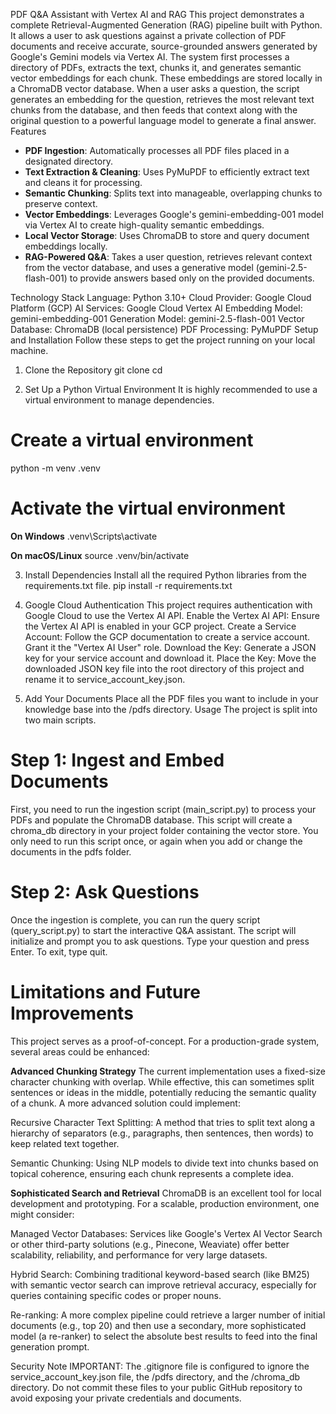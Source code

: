 PDF Q&A Assistant with Vertex AI and RAG
This project demonstrates a complete Retrieval-Augmented Generation (RAG) pipeline built with Python. It allows a user to ask questions against a private collection of PDF documents and receive accurate, source-grounded answers generated by Google's Gemini models via Vertex AI.
The system first processes a directory of PDFs, extracts the text, chunks it, and generates semantic vector embeddings for each chunk. These embeddings are stored locally in a ChromaDB vector database. When a user asks a question, the script generates an embedding for the question, retrieves the most relevant text chunks from the database, and then feeds that context along with the original question to a powerful language model to generate a final answer.
Features

- **PDF Ingestion**: Automatically processes all PDF files placed in a designated directory.
- **Text Extraction & Cleaning**: Uses PyMuPDF to efficiently extract text and cleans it for processing.
- **Semantic Chunking**: Splits text into manageable, overlapping chunks to preserve context.
- **Vector Embeddings**: Leverages Google's gemini-embedding-001 model via Vertex AI to create high-quality semantic embeddings.
- **Local Vector Storage**: Uses ChromaDB to store and query document embeddings locally.
- **RAG-Powered Q&A**: Takes a user question, retrieves relevant context from the vector database, and uses a generative model (gemini-2.5-flash-001) to provide answers based only on the provided documents.

Technology Stack
Language: Python 3.10+
Cloud Provider: Google Cloud Platform (GCP)
AI Services: Google Cloud Vertex AI
Embedding Model: gemini-embedding-001
Generation Model: gemini-2.5-flash-001
Vector Database: ChromaDB (local persistence)
PDF Processing: PyMuPDF
Setup and Installation
Follow these steps to get the project running on your local machine.

1. Clone the Repository
git clone <your-repository-url>
cd <your-repository-name>


2. Set Up a Python Virtual Environment
It is highly recommended to use a virtual environment to manage dependencies.
# Create a virtual environment
python -m venv .venv

# Activate the virtual environment

**On Windows**
.venv\Scripts\activate

**On macOS/Linux**
source .venv/bin/activate

3. Install Dependencies
Install all the required Python libraries from the requirements.txt file.
pip install -r requirements.txt


4. Google Cloud Authentication
This project requires authentication with Google Cloud to use the Vertex AI API.
Enable the Vertex AI API: Ensure the Vertex AI API is enabled in your GCP project.
Create a Service Account: Follow the GCP documentation to create a service account. Grant it the "Vertex AI User" role.
Download the Key: Generate a JSON key for your service account and download it.
Place the Key: Move the downloaded JSON key file into the root directory of this project and rename it to service_account_key.json.


5. Add Your Documents
Place all the PDF files you want to include in your knowledge base into the /pdfs directory.
Usage
The project is split into two main scripts.

# Step 1: Ingest and Embed Documents

First, you need to run the ingestion script (main_script.py) to process your PDFs and populate the ChromaDB database.
This script will create a chroma_db directory in your project folder containing the vector store. You only need to run this script once, or again when you add or change the documents in the pdfs folder.

# Step 2: Ask Questions

Once the ingestion is complete, you can run the query script (query_script.py) to start the interactive Q&A assistant.
The script will initialize and prompt you to ask questions. Type your question and press Enter. To exit, type quit.

# Limitations and Future Improvements
This project serves as a proof-of-concept. For a production-grade system, several areas could be enhanced:

**Advanced Chunking Strategy**
The current implementation uses a fixed-size character chunking with overlap. While effective, this can sometimes split sentences or ideas in the middle, potentially reducing the semantic quality of a chunk. A more advanced solution could implement:

Recursive Character Text Splitting: A method that tries to split text along a hierarchy of separators (e.g., paragraphs, then sentences, then words) to keep related text together.

Semantic Chunking: Using NLP models to divide text into chunks based on topical coherence, ensuring each chunk represents a complete idea.

**Sophisticated Search and Retrieval**
ChromaDB is an excellent tool for local development and prototyping. For a scalable, production environment, one might consider:

Managed Vector Databases: Services like Google's Vertex AI Vector Search or other third-party solutions (e.g., Pinecone, Weaviate) offer better scalability, reliability, and performance for very large datasets.

Hybrid Search: Combining traditional keyword-based search (like BM25) with semantic vector search can improve retrieval accuracy, especially for queries containing specific codes or proper nouns.

Re-ranking: A more complex pipeline could retrieve a larger number of initial documents (e.g., top 20) and then use a secondary, more sophisticated model (a re-ranker) to select the absolute best results to feed into the final generation prompt.

Security Note
IMPORTANT: The .gitignore file is configured to ignore the service_account_key.json file, the /pdfs directory, and the /chroma_db directory. Do not commit these files to your public GitHub repository to avoid exposing your private credentials and documents.

